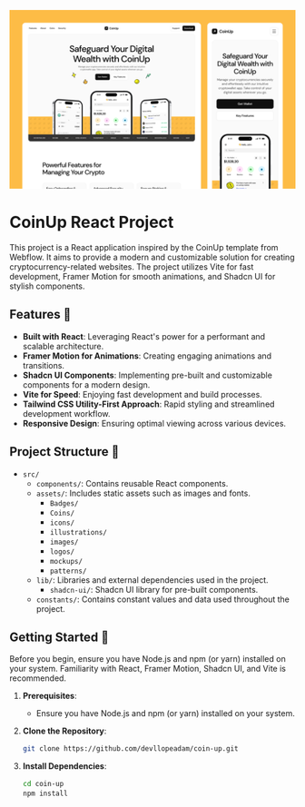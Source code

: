 ![Rest Countries](./src/assets/screenshots/screenShot1.jpeg)

# CoinUp React Project

This project is a React application inspired by the CoinUp template from Webflow. It aims to provide a modern and customizable solution for creating cryptocurrency-related websites. The project utilizes Vite for fast development, Framer Motion for smooth animations, and Shadcn UI for stylish components.

## Features 🎉

- **Built with React**: Leveraging React's power for a performant and scalable architecture.
- **Framer Motion for Animations**: Creating engaging animations and transitions.
- **Shadcn UI Components**: Implementing pre-built and customizable components for a modern design.
- **Vite for Speed**: Enjoying fast development and build processes.
- **Tailwind CSS Utility-First Approach**: Rapid styling and streamlined development workflow.
- **Responsive Design**: Ensuring optimal viewing across various devices.

## Project Structure 📁

- `src/`
  - `components/`: Contains reusable React components.
  - `assets/`: Includes static assets such as images and fonts.
    - `Badges/`
    - `Coins/`
    - `icons/`
    - `illustrations/`
    - `images/`
    - `logos/`
    - `mockups/`
    - `patterns/`
  - `lib/`: Libraries and external dependencies used in the project.
    - `shadcn-ui/`: Shadcn UI library for pre-built components.
  - `constants/`: Contains constant values and data used throughout the project.

## Getting Started 🚀

Before you begin, ensure you have Node.js and npm (or yarn) installed on your system. Familiarity with React, Framer Motion, Shadcn UI, and Vite is recommended.

1. **Prerequisites**:

   - Ensure you have Node.js and npm (or yarn) installed on your system.

2. **Clone the Repository**:

   ```bash
   git clone https://github.com/devllopeadam/coin-up.git
   ```

3. **Install Dependencies**:
   ```bash
   cd coin-up
   npm install
   ```
